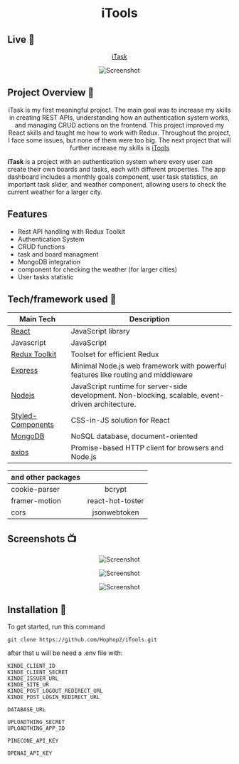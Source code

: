 





 <h1  align="center">
 iTools


</h1>

## Live 📍

<p align="center"><a href='https://i-task.vercel.app'>iTask</a></p>

<p align="center">
  <a >
    <img src=""
         alt="Screenshot">
  </a>
</p>

## Project Overview 🎉
<p style="text-align: center;">iTask is my first meaningful project. The main goal was to increase my skills in creating REST APIs, understanding how an authentication system works, and managing CRUD actions on the frontend. This project improved my React skills and taught me how to work with Redux. Throughout the project, I face some issues, but none of them were too big. The next project that will further increase my skills is <a href='https://github.com/HubeertC/iTools.git'>iTools</a></p>



**iTask** is a project with an authentication system where every user can create their own boards and tasks, each with different properties. The app dashboard includes a monthly goals component, user task statistics, an important task slider, and weather component, allowing users to check the current weather for a larger city.



## Features 

- Rest API handling with Redux Toolkit
- Authentication System
- CRUD functions
- task and board managment
- MongoDB integration
- component for checking the weather (for larger cities)
- User tasks statistic


## Tech/framework used 🔧

| Main Tech                                                    | Description                              |
| ------------------------------------------------------- | ---------------------------------------- |
| [React](https://react.dev)                           | JavaScript library   |
| Javascript                          |  JavaScript   |
| [Redux Toolkit](https://redux-toolkit.js.org)                           |Toolset for efficient Redux   |
| [Express](https://expressjs.com)                           | Minimal Node.js web framework with powerful features like routing and middleware  |
| [Nodejs](https://nodejs.org/en)                           | JavaScript runtime for server-side development. Non-blocking, scalable, event-driven architecture.   |
| [Styled-Components](https://styled-components.com)                           |  CSS-in-JS solution for React  |
| [MongoDB](https://www.mongodb.com)                           | NoSQL database, document-oriented   |
| [axios](https://axios-http.com/docs/intro)                           | Promise-based HTTP client for browsers and Node.js |

        
| and other packages |  |  
|-----------|:-----------:| 
| cookie-parser | bcrypt |  
|framer-motion  | react-hot-toster |  
| cors   | jsonwebtoken |


   

  
    



## Screenshots 📺

<p align="center">
    <img src="" alt="Screenshot">
</p>

<p align="center">
    <img src="" alt="Screenshot">
</p>

<p align="center">
    <img src="" alt="Screenshot">
</p>




## Installation 💾

To get started, run this command
````
git clone https://github.com/Hophop2/iTools.git
````
after that u will be need a .env file with:
````
KINDE_CLIENT_ID
KINDE_CLIENT_SECRET
KINDE_ISSUER_URL
KINDE_SITE_UR
KINDE_POST_LOGOUT_REDIRECT_URL
KINDE_POST_LOGIN_REDIRECT_URL

DATABASE_URL

UPLOADTHING_SECRET
UPLOADTHING_APP_ID

PINECONE_API_KEY

OPENAI_API_KEY
````
